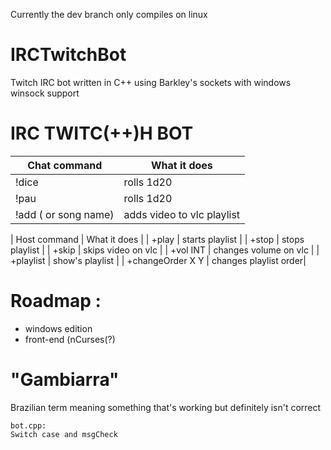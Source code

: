 Currently the dev branch only compiles on linux
# IRCTwitchBot
Twitch IRC bot written in C++ using Barkley's sockets with windows winsock support
# IRC TWITC(++)H BOT

| Chat command | What it does |
| ------ | ------ |
| !dice | rolls 1d20 |
| !pau | rolls 1d20 |
| !add (<yt-link> or song name) | adds video to vlc playlist |
  
| Host command | What it does |
| +play | starts playlist |
| +stop | stops playlist |
| +skip | skips video on vlc |
| +vol INT | changes volume on vlc |
| +playlist | show's playlist |
| +changeOrder X Y | changes playlist order|


# Roadmap :
  
  - windows edition
  - front-end (nCurses(?)
# "Gambiarra"
Brazilian term meaning something that's working but definitely isn't correct

    bot.cpp:
    Switch case and msgCheck
